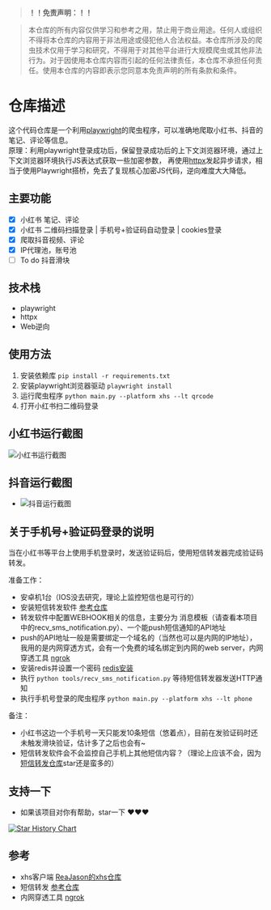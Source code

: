 > **！！免责声明：！！**

> 本仓库的所有内容仅供学习和参考之用，禁止用于商业用途。任何人或组织不得将本仓库的内容用于非法用途或侵犯他人合法权益。本仓库所涉及的爬虫技术仅用于学习和研究，不得用于对其他平台进行大规模爬虫或其他非法行为。对于因使用本仓库内容而引起的任何法律责任，本仓库不承担任何责任。使用本仓库的内容即表示您同意本免责声明的所有条款和条件。

# 仓库描述
这个代码仓库是一个利用[playwright](https://playwright.dev/)的爬虫程序，可以准确地爬取小红书、抖音的笔记、评论等信息。  
原理：利用playwright登录成功后，保留登录成功后的上下文浏览器环境，通过上下文浏览器环境执行JS表达式获取一些加密参数，
再使用[httpx](https://github.com/encode/httpx)发起异步请求，相当于使用Playwright搭桥，免去了复现核心加密JS代码，逆向难度大大降低。  



## 主要功能
- [x] 小红书 笔记、评论
- [x] 小红书 二维码扫描登录 | 手机号+验证码自动登录 | cookies登录
- [x] 爬取抖音视频、评论
- [x] IP代理池，账号池
- [ ] To do 抖音滑块

## 技术栈

- playwright
- httpx
- Web逆向

## 使用方法

1. 安装依赖库
   `pip install -r requirements.txt`
2. 安装playwright浏览器驱动
   `playwright install`
3. 运行爬虫程序
   `python main.py --platform xhs --lt qrcode`
4. 打开小红书扫二维码登录

## 小红书运行截图
![小红书运行截图](https://s2.loli.net/2023/06/09/PVBe3X5vf4yncrd.gif)

## 抖音运行截图
- ![抖音运行截图](https://s2.loli.net/2023/06/25/GXfkeLhpTyNiAqH.gif)

## 关于手机号+验证码登录的说明
当在小红书等平台上使用手机登录时，发送验证码后，使用短信转发器完成验证码转发。  

准备工作：
- 安卓机1台（IOS没去研究，理论上监控短信也是可行的）
- 安装短信转发软件 [参考仓库](https://github.com/pppscn/SmsForwarder)
- 转发软件中配置WEBHOOK相关的信息，主要分为 消息模板（请查看本项目中的recv_sms_notification.py）、一个能push短信通知的API地址
- push的API地址一般是需要绑定一个域名的（当然也可以是内网的IP地址），我用的是内网穿透方式，会有一个免费的域名绑定到内网的web server，内网穿透工具 [ngrok](https://ngrok.com/docs/)
- 安装redis并设置一个密码 [redis安装](https://www.cnblogs.com/hunanzp/p/12304622.html)
- 执行 `python tools/recv_sms_notification.py` 等待短信转发器发送HTTP通知
- 执行手机号登录的爬虫程序 `python main.py --platform xhs --lt phone`

备注：
- 小红书这边一个手机号一天只能发10条短信（悠着点），目前在发验证码时还未触发滑块验证，估计多了之后也会有~
- 短信转发软件会不会监控自己手机上其他短信内容？（理论上应该不会，因为[短信转发仓库](https://github.com/pppscn/SmsForwarder)star还是蛮多的）

## 支持一下
- 如果该项目对你有帮助，star一下  ❤️❤️❤️



[![Star History Chart](https://api.star-history.com/svg?repos=NanmiCoder/MediaCrawler&type=Date)](https://star-history.com/#NanmiCoder/MediaCrawler&Date)



## 参考
- xhs客户端 [ReaJason的xhs仓库](https://github.com/ReaJason/xhs)
- 短信转发 [参考仓库](https://github.com/pppscn/SmsForwarder)
- 内网穿透工具 [ngrok](https://ngrok.com/docs/) 

